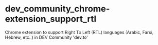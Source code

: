# dev_community_chrome-extension_support_rtl
Chrome extension to support Right To Left (RTL) languages (Arabic, Farsi, Hebrew, etc..) in DEV Community 'dev.to' 
